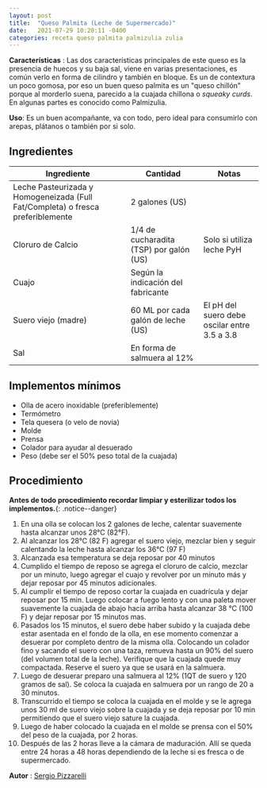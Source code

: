 ```yaml
---
layout: post
title:  "Queso Palmita (Leche de Supermercado)"
date:   2021-07-29 10:20:11 -0400
categories: receta queso palmita palmizulia zulia
---
```


**Características** : Las dos características principales de este queso es la presencia de huecos y su baja sal, viene en varias presentaciones, es común verlo en forma de cilindro y también en bloque. Es un de contextura un poco gomosa, por eso un buen queso palmita es un "queso chillón" porque al morderlo suena, parecido a la cuajada chillona o _squeaky curds_. En algunas partes es conocido como Palmizulia.

**Uso**: Es un buen acompañante, va con todo, pero ideal para consumirlo con arepas, plátanos o también por si solo.

## Ingredientes

Ingrediente | Cantidad | Notas
------------| ---------| -----
Leche Pasteurizada y Homogeneizada (Full Fat/Completa) o fresca preferiblemente | 2 galones (US) |
Cloruro de Calcio | 1/4 de cucharadita (TSP) por galón (US) | Solo si utiliza leche PyH
Cuajo | Según la indicación del fabricante | 
Suero viejo (madre) | 60 ML por cada galón de leche (US) | El pH del suero debe oscilar entre 3.5 a 3.8 
Sal | En forma de salmuera al 12% | 

## Implementos mínimos

- Olla de acero inoxidable (preferiblemente)
- Termómetro
- Tela quesera (o velo de novia)
- Molde
- Prensa
- Colador para ayudar al desuerado
- Peso (debe ser el 50% peso total de la cuajada)


## Procedimiento

**Antes de todo procedimiento recordar limpiar y esterilizar todos los implementos.**{: .notice--danger}

1. En una olla se colocan los 2 galones de leche, calentar suavemente hasta alcanzar unos 28°C (82°F). 
2. Al alcanzar los 28°C (82 F) agregar el suero viejo, mezclar bien y seguir calentando la leche hasta alcanzar los 36°C (97 F)
3. Alcanzada esa temperatura se deja reposar por 40 minutos
4. Cumplido el tiempo de reposo se agrega el cloruro de calcio, mezclar por un minuto, luego agregar el cuajo y revolver por un minuto más y dejar reposar por 45 minutos adicionales. 
5. Al cumplir el tiempo de reposo cortar la cuajada en cuadrícula y dejar reposar por 15 min. Luego colocar a fuego lento y con una paleta mover suavemente la cuajada de abajo hacia arriba hasta alcanzar 38 °C (100 F) y dejar reposar por 15 minutos mas.
6. Pasados los 15 minutos, el suero debe haber subido y la cuajada debe estar asentada en el fondo de la olla, en ese momento comenzar a desuerar por completo dentro de la misma olla. Colocando un colador fino y sacando el suero con una taza, remueva hasta un 90% del suero (del volumen total de la leche). Verifique que la cuajada quede muy compactada. Reserve el suero ya que se usará en la salmuera.
7. Luego de desuerar preparo una salmuera al 12% (1QT de suero y 120 gramos de sal). Se coloca la cuajada en salmuera por un rango de 20 a 30 minutos.
8. Transcurrido el tiempo se coloca la cuajada en el molde y se le agrega unos 30 ml de suero viejo sobre la cuajada y se deja reposar por 10 min permitiendo que el suero viejo sature la cuajada.
9. Luego de haber colocado la cuajada en el molde se prensa con el 50% del peso de la cuajada, por 2 horas. 
10. Después de las 2 horas lleve a la cámara de maduración. Allí se queda entre 24 horas a 48 horas dependiendo de la leche si es fresca o de supermercado.

**Autor** : [Sergio Pizzarelli](https://www.instagram.com/seryop23/)